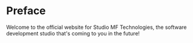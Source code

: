 # Preface
Welcome to the official website for Studio MF Technologies, the software development studio that's coming to you in the future!
